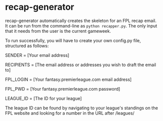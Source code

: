 # recap-generator

recap-generator automatically creates the skeleton for an FPL recap email. It can be run from the command-line as `python recapper.py`. 
The only input that it needs from the user is the current gameweek. 

To run successfully, you will have to create your own config.py file, structured as follows:

SENDER = [Your email address]

RECIPIENTS = [The email address or addresses you wish to draft the email to]

FPL_LOGIN = [Your fantasy.premierleague.com email address]

FPL_PWD = [Your fantasy.premierleague.com password]

LEAGUE_ID = [The ID for your league]

The league ID can be found by navigating to your league's standings on the FPL website and looking for a number in the URL after
/leagues/
